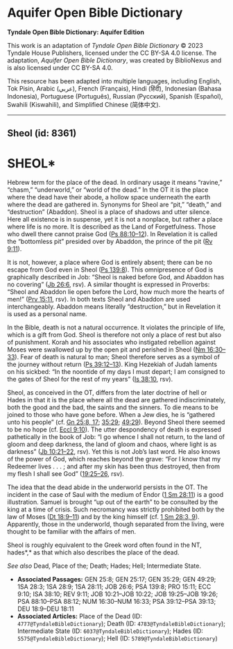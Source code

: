 # Aquifer Open Bible Dictionary

**Tyndale Open Bible Dictionary: Aquifer Edition**

This work is an adaptation of *Tyndale Open Bible Dictionary* © 2023 Tyndale House Publishers, licensed under the CC BY\-SA 4\.0 license. The adaptation, *Aquifer Open Bible Dictionary*, was created by BiblioNexus and is also licensed under CC BY\-SA 4\.0\.

This resource has been adapted into multiple languages, including English, Tok Pisin, Arabic (عربي), French (Français), Hindi (हिंदी), Indonesian (Bahasa Indonesia), Portuguese (Português), Russian (Русский), Spanish (Español), Swahili (Kiswahili), and Simplified Chinese (简体中文).



--------------------------------

## Sheol (id: 8361)

SHEOL\*
=======

Hebrew term for the place of the dead. In ordinary usage it means “ravine,” “chasm,” “underworld,” or “world of the dead.” In the OT it is the place where the dead have their abode, a hollow space underneath the earth where the dead are gathered in. Synonyms for Sheol are “pit,” “death,” and “destruction” (Abaddon). Sheol is a place of shadows and utter silence. Here all existence is in suspense, yet it is not a nonplace, but rather a place where life is no more. It is described as the Land of Forgetfulness. Those who dwell there cannot praise God ([Ps 88:10–12](https://ref.ly/Ps88:10-Ps88:12)). In Revelation it is called the “bottomless pit” presided over by Abaddon, the prince of the pit ([Rv 9:11](https://ref.ly/Rev9:11)).

It is not, however, a place where God is entirely absent; there can be no escape from God even in Sheol ([Ps 139:8](https://ref.ly/Ps139:8)). This omnipresence of God is graphically described in Job: “Sheol is naked before God, and Abaddon has no covering” ([Jb 26:6](https://ref.ly/Job26:6), rsv). A similar thought is expressed in Proverbs: “Sheol and Abaddon lie open before the Lord, how much more the hearts of men!” ([Prv 15:11](https://ref.ly/Prov15:11), rsv). In both texts Sheol and Abaddon are used interchangeably. Abaddon means literally “destruction,” but in Revelation it is used as a personal name.

In the Bible, death is not a natural occurrence. It violates the principle of life, which is a gift from God. Sheol is therefore not only a place of rest but also of punishment. Korah and his associates who instigated rebellion against Moses were swallowed up by the open pit and perished in Sheol ([Nm 16:30–33](https://ref.ly/Num16:30-Num16:33)). Fear of death is natural to man; Sheol therefore serves as a symbol of the journey without return ([Ps 39:12–13](https://ref.ly/Ps39:12-Ps39:13)). King Hezekiah of Judah laments on his sickbed: “In the noontide of my days I must depart; I am consigned to the gates of Sheol for the rest of my years” ([Is 38:10](https://ref.ly/Isa38:10), rsv).

Sheol, as conceived in the OT, differs from the later doctrine of hell or Hades in that it is the place where all the dead are gathered indiscriminately, both the good and the bad, the saints and the sinners. To die means to be joined to those who have gone before. When a Jew dies, he is “gathered unto his people” (cf. [Gn 25:8, 17](https://ref.ly/Gen25:8,Gen25:17); [35:29](https://ref.ly/Gen35:29); [49:29](https://ref.ly/Gen49:29)). Beyond Sheol there seemed to be no hope (cf. [Eccl 9:10](https://ref.ly/Eccl9:10)). The utter despondency of death is expressed pathetically in the book of Job: “I go whence I shall not return, to the land of gloom and deep darkness, the land of gloom and chaos, where light is as darkness” ([Jb 10:21–22](https://ref.ly/Job10:21-Job10:22), rsv). Yet this is not Job’s last word. He also knows of the power of God, which reaches beyond the grave: “For I know that my Redeemer lives . . . ; and after my skin has been thus destroyed, then from my flesh I shall see God” ([19:25–26](https://ref.ly/Job19:25-Job19:26), rsv).

The idea that the dead abide in the underworld persists in the OT. The incident in the case of Saul with the medium of Endor ([1 Sm 28:11](https://ref.ly/1Sam28:11)) is a good illustration. Samuel is brought “up out of the earth” to be consulted by the king at a time of crisis. Such necromancy was strictly prohibited both by the law of Moses ([Dt 18:9–11](https://ref.ly/Deut18:9-Deut18:11)) and by the king himself (cf. [1 Sm 28:3, 9](https://ref.ly/1Sam28:3,1Sam28:9)). Apparently, those in the underworld, though separated from the living, were thought to be familiar with the affairs of men.

Sheol is roughly equivalent to the Greek word often found in the NT, hades*,* as that which also describes the place of the dead.

*See also* Dead, Place of the; Death; Hades; Hell; Intermediate State.

* **Associated Passages:** GEN 25:8; GEN 25:17; GEN 35:29; GEN 49:29; 1SA 28:3; 1SA 28:9; 1SA 28:11; JOB 26:6; PSA 139:8; PRO 15:11; ECC 9:10; ISA 38:10; REV 9:11; JOB 10:21–JOB 10:22; JOB 19:25–JOB 19:26; PSA 88:10–PSA 88:12; NUM 16:30–NUM 16:33; PSA 39:12–PSA 39:13; DEU 18:9–DEU 18:11
* **Associated Articles:** Place of the Dead (ID: `4777@TyndaleBibleDictionary`); Death (ID: `4783@TyndaleBibleDictionary`); Intermediate State (ID: `6037@TyndaleBibleDictionary`); Hades (ID: `5575@TyndaleBibleDictionary`); Hell (ID: `5789@TyndaleBibleDictionary`)


